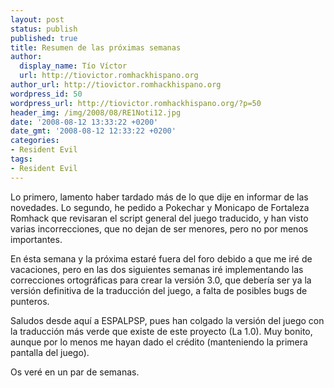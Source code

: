 ```yaml
---
layout: post
status: publish
published: true
title: Resumen de las próximas semanas
author:
  display_name: Tío Víctor
  url: http://tiovictor.romhackhispano.org
author_url: http://tiovictor.romhackhispano.org
wordpress_id: 50
wordpress_url: http://tiovictor.romhackhispano.org/?p=50
header_img: /img/2008/08/RE1Noti12.jpg
date: '2008-08-12 13:33:22 +0200'
date_gmt: '2008-08-12 12:33:22 +0200'
categories:
- Resident Evil
tags:
- Resident Evil
---
```

Lo primero, lamento haber tardado más de lo que dije en informar de las novedades. Lo segundo, he pedido a Pokechar y Monicapo de Fortaleza Romhack que revisaran el script general del juego traducido, y han visto varias incorrecciones, que no dejan de ser menores, pero no por menos importantes.

En ésta semana y la próxima estaré fuera del foro debido a que me iré de vacaciones, pero en las dos siguientes semanas iré implementando las correcciones ortográficas para crear la versión 3.0, que debería ser ya la versión definitiva de la traducción del juego, a falta de posibles bugs de punteros.

Saludos desde aquí a ESPALPSP, pues han colgado la versión del juego con la traducción más verde que existe de este proyecto (La 1.0). Muy bonito, aunque por lo menos me hayan dado el crédito (manteniendo la primera pantalla del juego).

Os veré en un par de semanas.